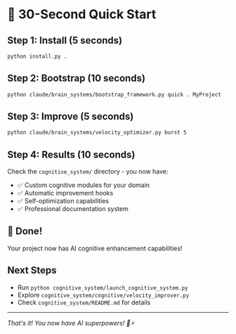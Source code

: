 # 🚀 30-Second Quick Start

## Step 1: Install (5 seconds)
```bash
python install.py .
```

## Step 2: Bootstrap (10 seconds)  
```bash
python claude/brain_systems/bootstrap_framework.py quick . MyProject
```

## Step 3: Improve (5 seconds)
```bash
python claude/brain_systems/velocity_optimizer.py burst 5
```

## Step 4: Results (10 seconds)
Check the `cognitive_system/` directory - you now have:
- ✅ Custom cognitive modules for your domain
- ✅ Automatic improvement hooks 
- ✅ Self-optimization capabilities
- ✅ Professional documentation system

## 🎉 Done!
Your project now has AI cognitive enhancement capabilities!

## Next Steps
- Run `python cognitive_system/launch_cognitive_system.py` 
- Explore `cognitive_system/cognitive/velocity_improver.py`
- Check `cognitive_system/README.md` for details

---
*That's it! You now have AI superpowers! 🧠⚡*
